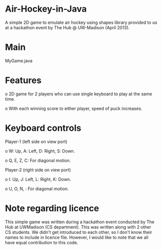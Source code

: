 Air-Hockey-in-Java
==================
A simple 2D game to emulate air hockey using shapes library provided to us at a hackathon event by The Hub @ UW-Madison (April 2013).

Main
=====
MyGame.java

Features
=========
o 2D game for 2 players who can use single keyboard to play at the same time.

o With each winning score to either player, speed of puck increases.

Keyboard controls
==================
Player-1 (left side on view port)

o W: Up, A: Left, D: Right, S: Down.

o Q, E, Z, C: For diagonal motion.

Player-2 (right side on view port)

o I: Up, J: Left, L: Right, K: Down.

o U, O, N, <dot>: For diagonal motion.

Note regarding licence
======================
This simple game was written during a hackathon event conducted by The Hub at UWMadison (CS department). This was written along with
2 other CS students. We didn't get introduced to each other, so I don't know their names to include in licence file. However, I would
like to note that we all have equal contribution to this code.
